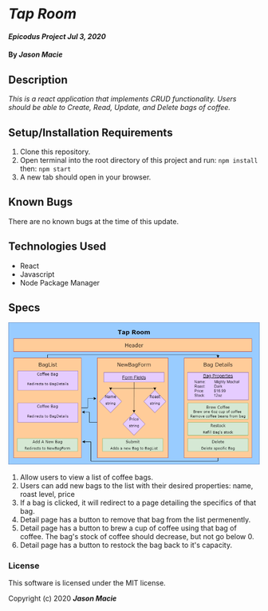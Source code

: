 # _Tap Room_

#### _Epicodus Project Jul 3, 2020_

#### By _**Jason Macie**_

## Description

_This is a react application that implements CRUD functionality. Users should be able to Create, Read, Update, and Delete bags of coffee._

## Setup/Installation Requirements

1. Clone this repository.
2. Open terminal into the root directory of this project and run: `npm install` <br>then: `npm start`
3. A new tab should open in your browser.

## Known Bugs

There are no known bugs at the time of this update.

## Technologies Used

* React
* Javascript
* Node Package Manager

## Specs

![diagram](public/component-diagram.drawio.png)

1. Allow users to view a list of coffee bags.
2. Users can add new bags to the list with their desired properties: name, roast level, price
3. If a bag is clicked, it will redirect to a page detailing the specifics of that bag.
4. Detail page has a button to remove that bag from the list permenently.
5. Detail page has a button to brew a cup of coffee using that bag of coffee. The bag's stock of coffee should decrease, but not go below 0.
6. Detail page has a button to restock the bag back to it's capacity.

### License

This software is licensed under the MIT license.

Copyright (c) 2020 **_Jason Macie_**